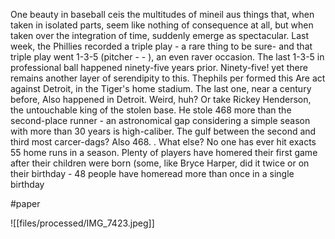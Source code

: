 One beauty in baseball ceis the multitudes of mineil aus things that, when taken in isolated parts, seem like nothing of consequence at all, but when taken over the integration of time, suddenly emerge as spectacular. Last week, the Phillies recorded a triple play - a rare thing to be sure- and that triple play went 1-3-5 (pitcher - - ), an
even raver occasion. The last 1-3-5 in professional ball happened ninety-five years prior. Ninety-five! yet
there remains another layer of serendipity to this. Thephils per formed this Are act against Detroit, in the Tiger's home stadium. The last one, near a century before, Also happened in Detroit. Weird, huh?
Or take Rickey Henderson, the untouchable king of the stolen base. He stole 468 more than the second-place runner - an astronomical gap considering a simple season with more than 30 years is high-caliber. The gulf between the second and third most carcer-dags? Also 468.
.
What else? No one has ever hit exacts 55 home runs in a season.
Plenty of players have homered their first game after their children were born (some, like Bryce Harper, did it twice or on their birthday - 48 people have homeread more than once in a single birthday



 #paper

![[files/processed/IMG_7423.jpeg]]